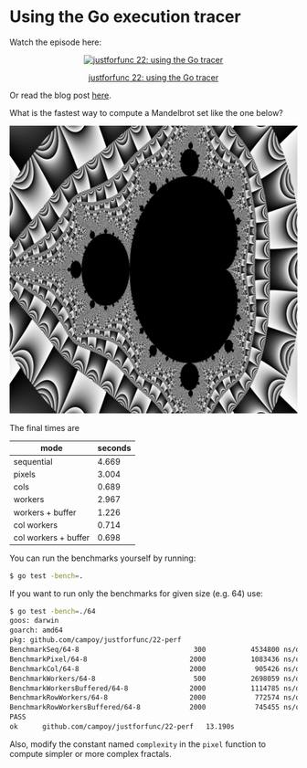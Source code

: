 # Using the Go execution tracer

Watch the episode here:

<div style="text-align:center">
    <a href="https://www.youtube.com/watch?v=ySy3sR1LFCQ&feature=youtu.be&list=PL6">
        <img src="https://img.youtube.com/vi/ySy3sR1LFCQ/0.jpg" alt="justforfunc 22: using the Go tracer">
        <p>justforfunc 22: using the Go tracer</p>
    </a>
</div>

Or read the blog post [here](https://campoy.cat/blog/justforfunc-22-using-the-go-tracer/).

What is the fastest way to compute a Mandelbrot set like the one below?

![mandelbrot](out.png)

The final times are

| mode                  | seconds |
|-----------------------|---------|
| sequential            |   4.669 |
| pixels                |   3.004 |
| cols                  |   0.689 |
| workers               |   2.967 |
| workers + buffer      |   1.226 |
| col workers           |   0.714 |
| col workers + buffer  |   0.698 |

You can run the benchmarks yourself by running:

```bash
$ go test -bench=.

```

If you want to run only the benchmarks for given size (e.g. 64) use:

```bash
$ go test -bench=./64
goos: darwin
goarch: amd64
pkg: github.com/campoy/justforfunc/22-perf
BenchmarkSeq/64-8                            300           4534800 ns/op
BenchmarkPixel/64-8                         2000           1083436 ns/op
BenchmarkCol/64-8                           2000            905426 ns/op
BenchmarkWorkers/64-8                        500           2698059 ns/op
BenchmarkWorkersBuffered/64-8               2000           1114785 ns/op
BenchmarkRowWorkers/64-8                    2000            772574 ns/op
BenchmarkRowWorkersBuffered/64-8            2000            745455 ns/op
PASS
ok      github.com/campoy/justforfunc/22-perf   13.190s
```

Also, modify the constant named `complexity` in the `pixel` function to compute simpler or more complex fractals.
